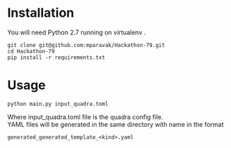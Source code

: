 # Installation

You will need Python 2.7 running on virtualenv . 

`git clone git@github.com:mparavak/Hackathon-79.git`  
`cd Hackathon-79`  
`pip install -r requirements.txt`  

# Usage

`python main.py input_quadra.toml
`  

Where input_quadra.toml file is the quadra config file.  
YAML files will be generated in the same directory with name in the format 

`generated_generated_template_<kind>.yaml`  

